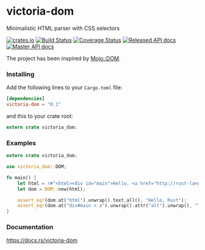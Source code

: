 # victoria-dom
Minimalistic HTML parser with CSS selectors

[![crates.io](https://img.shields.io/crates/v/victoria-dom.svg)](https://crates.io/crates/victoria-dom)
[![Build Status](https://travis-ci.org/khvzak/victoria-dom.svg?branch=master)](https://travis-ci.org/khvzak/victoria-dom)
[![Coverage Status](https://coveralls.io/repos/github/khvzak/victoria-dom/badge.svg?branch=master)](https://coveralls.io/github/khvzak/victoria-dom?branch=master)
[![Released API docs](https://docs.rs/victoria-dom/badge.svg)](https://docs.rs/victoria-dom)
[![Master API docs](https://img.shields.io/badge/docs-master-green.svg)](https://khvzak.github.io/victoria-dom/)

The project has been inspired by [Mojo::DOM](https://metacpan.org/pod/Mojo::DOM).

### Installing
Add the following lines to your `Cargo.toml` file:

```toml
[dependencies]
victoria-dom = "0.1"
```

and this to your crate root:
```rust
extern crate victoria_dom;
```

### Examples
```rust
extern crate victoria_dom;

use victoria_dom::DOM;

fn main() {
    let html = r#"<html><div id="main">Hello, <a href="http://rust-lang.org" alt="The Rust Programing Language">Rust</a></div></html>"#;
    let dom = DOM::new(html);

    assert_eq!(dom.at("html").unwrap().text_all(), "Hello, Rust");
    assert_eq!(dom.at("div#main > a").unwrap().attr("alt").unwrap(), "The Rust Programing Language");
}
```

### Documentation
https://docs.rs/victoria-dom
